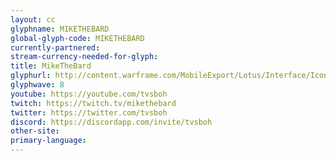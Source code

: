 ```yaml
---
layout: cc
glyphname: MIKETHEBARD
global-glyph-code: MIKETHEBARD
currently-partnered: 
stream-currency-needed-for-glyph: 
title: MikeTheBard
glyphurl: http://content.warframe.com/MobileExport/Lotus/Interface/Icons/Player/ContentCreators/TVSBOH.png
glyphwave: 8
youtube: https://youtube.com/tvsboh
twitch: https://twitch.tv/mikethebard
twitter: https://twitter.com/tvsboh
discord: https://discordapp.com/invite/tvsboh
other-site: 
primary-language: 
---
```


